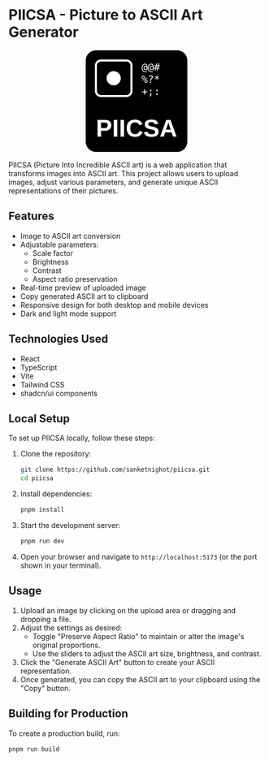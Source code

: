 # PIICSA - Picture to ASCII Art Generator

<div align="center">
  <img src="public/logo.svg" alt="PIICSA Logo" width="200" height="200">
</div>

PIICSA (Picture Into Incredible ASCII art) is a web application that transforms images into ASCII art. This project allows users to upload images, adjust various parameters, and generate unique ASCII representations of their pictures.

## Features

- Image to ASCII art conversion
- Adjustable parameters:
  - Scale factor
  - Brightness
  - Contrast
  - Aspect ratio preservation
- Real-time preview of uploaded image
- Copy generated ASCII art to clipboard
- Responsive design for both desktop and mobile devices
- Dark and light mode support

## Technologies Used

- React
- TypeScript
- Vite
- Tailwind CSS
- shadcn/ui components

## Local Setup

To set up PIICSA locally, follow these steps:

1. Clone the repository:

   ```bash
   git clone https://github.com/sanketnighot/piicsa.git
   cd piicsa
   ```

2. Install dependencies:

   ```bash
   pnpm install
   ```

3. Start the development server:

   ```bash
   pnpm run dev
   ```

4. Open your browser and navigate to `http://localhost:5173` (or the port shown in your terminal).

## Usage

1. Upload an image by clicking on the upload area or dragging and dropping a file.
2. Adjust the settings as desired:
   - Toggle "Preserve Aspect Ratio" to maintain or alter the image's original proportions.
   - Use the sliders to adjust the ASCII art size, brightness, and contrast.
3. Click the "Generate ASCII Art" button to create your ASCII representation.
4. Once generated, you can copy the ASCII art to your clipboard using the "Copy" button.

## Building for Production

To create a production build, run:

```bash
pnpm run build
```
